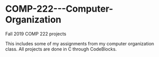 # COMP-222---Computer-Organization
Fall 2019 COMP 222 projects

This includes some of my assignments from my computer organization class. All projects are done in C through CodeBlocks. 
